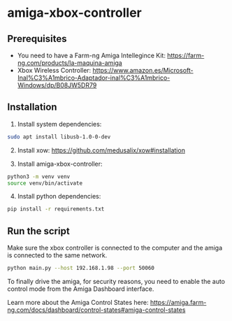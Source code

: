 # amiga-xbox-controller

## Prerequisites

- You need to have a Farm-ng Amiga Intellegince Kit: https://farm-ng.com/products/la-maquina-amiga
- Xbox Wireless Controller: https://www.amazon.es/Microsoft-Inal%C3%A1mbrico-Adaptador-inal%C3%A1mbrico-Windows/dp/B08JW5DR79

## Installation

1. Install system dependencies:

```bash
sudo apt install libusb-1.0-0-dev
```

2. Install xow: https://github.com/medusalix/xow#installation

3. Install amiga-xbox-controller:

```bash
python3 -m venv venv
source venv/bin/activate
```

4. Install python dependencies:

```bash
pip install -r requirements.txt
```

## Run the script

Make sure the xbox controller is connected to the computer and the amiga is connected to the same network.

```bash
python main.py --host 192.168.1.98 --port 50060
```

To finally drive the amiga, for security reasons, you need to enable the auto control mode from the Amiga Dashboard interface.

Learn more about the Amiga Control States here: https://amiga.farm-ng.com/docs/dashboard/control-states#amiga-control-states
